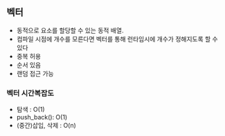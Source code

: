 ## 벡터

- 동적으로 요소를 할당할 수 있는 동적 배열.
- 컴파일 시점에 개수를 모른다면 벡터를 통해 런타임시에 개수가 정해지도록 할 수 있다
- 중복 허용
- 순서 있음
- 랜덤 접근 가능

### 벡터 시간복잡도

- 탐색 : O(1)
- push_back(): O(1)
- (중간)삽입, 삭제 : O(n)
